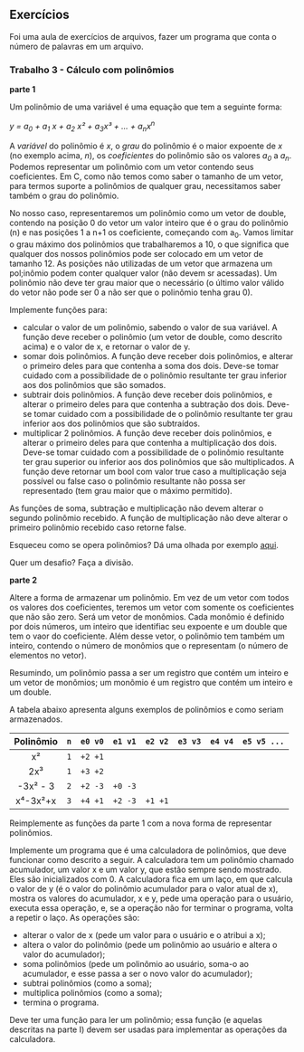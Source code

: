 ## Exercícios

Foi uma aula de exercícios de arquivos, fazer um programa que conta o número de palavras em um arquivo.

### Trabalho 3 - Cálculo com polinômios

**parte 1**

Um polinômio de uma variável é uma equação que tem a seguinte forma:

   *y = a<sub>0</sub> + a<sub>1</sub> x + a<sub>2</sub> x² + a<sub>3</sub>x³ + ... + a<sub>n</sub>x<sup>n</sup>*
   
A *variável* do polinômio é *x*, o *grau* do polinômio é o maior expoente de *x* (no exemplo acima, *n*), os *coeficientes* do polinômio são os valores *a<sub>0</sub>* a *a<sub>n</sub>*.
Podemos representar um polinômio com um vetor contendo seus coeficientes. Em C, como não temos como saber o tamanho de um vetor, para termos suporte a polinômios de qualquer grau, necessitamos saber também o grau do polinômio.

No nosso caso, representaremos um polinômio como um vetor de double, contendo na posição 0 do vetor um valor inteiro que é o grau do polinômio (n) e nas posições 1 a n+1 os coeficiente, começando com a<sub>0</sub>.
Vamos limitar o grau máximo dos polinômios que trabalharemos a 10, o que significa que qualquer dos nossos polinômios pode ser colocado em um vetor de tamanho 12. As posições não utilizadas de um vetor que armazena um pol;inômio podem conter qualquer valor (não devem sr acessadas).
Um polinômio não deve ter grau maior que o necessário (o último valor válido do vetor não pode ser 0 a não ser que o polinômio tenha grau 0).

Implemente funções para:
- calcular o valor de um polinômio, sabendo o valor de sua variável. A função deve receber o polinômio (um vetor de double, como descrito acima) e o valor de x, e retornar o valor de y.
- somar dois polinômios. A função deve receber dois polinômios, e alterar o primeiro deles para que contenha a soma dos dois. Deve-se tomar cuidado com a possibilidade de o polinômio resultante ter grau inferior aos dos polinômios que são somados.
- subtrair dois polinômios. A função deve receber dois polinômios, e alterar o primeiro deles para que contenha a subtração dos dois. Deve-se tomar cuidado com a possibilidade de o polinômio resultante ter grau inferior aos dos polinômios que são subtraídos.
- multiplicar 2 polinômios. A função deve receber dois polinômios, e alterar o primeiro deles para que contenha a multiplicação dos dois. Deve-se tomar cuidado com a possibilidade de o polinômio resultante ter grau superior ou inferior aos dos polinômios que são multiplicados. A função deve retornar um bool com valor true caso a multiplicação seja possível ou false caso o polinômio resultante não possa ser representado (tem grau maior que o máximo permitido).

As funções de soma, subtração e multiplicação não devem alterar o segundo polinômio recebido. A função de multiplicação não deve alterar o primeiro polinômio recebido caso retorne false.

Esqueceu como se opera polinômios? Dá uma olhada por exemplo [aqui](https://brasilescola.uol.com.br/o-que-e/matematica/o-que-e-polinomio.htm).

Quer um desafio? Faça a divisão.

**parte 2**

Altere a forma de armazenar um polinômio. 
Em vez de um vetor com todos os valores dos coeficientes, teremos um vetor com somente os coeficientes que não são zero.
Será um vetor de monômios. Cada monômio é definido por dois números, um inteiro que identifiac seu expoente e um double que tem o vaor do coeficiente.
Além desse vetor, o polinômio tem também um inteiro, contendo o número de monômios que o representam (o número de elementos no vetor).

Resumindo, um polinômio passa a ser um registro que contém um inteiro e um vetor de monômios; um monômio é um registro que contém um inteiro e um double.

A tabela abaixo apresenta alguns exemplos de polinômios e como seriam armazenados.

| Polinômio | `n  e0 v0  e1 v1  e2 v2  e3 v3  e4 v4  e5 v5 ...` |
| :-------: | :--- |
|  x²       | `1  +2 +1` |
|  2x³      | `1  +3 +2` |
|  -3x² - 3 | `2  +2 -3  +0 -3` |
|  x⁴-3x²+x | `3  +4 +1  +2 -3  +1 +1` |

Reimplemente as funções da parte 1 com a nova forma de representar polinômios.

Implemente um programa que é uma calculadora de polinômios, que deve funcionar como descrito a seguir.
A calculadora tem um polinômio chamado acumulador, um valor x e um valor y, que estão sempre sendo mostrado.
Eles são inicializados com 0.
A calculadora fica em um laço, em que calcula o valor de y (é o valor do polinômio acumulador para o valor atual de x), mostra os valores do acumulador, x e y, pede uma operação para o usuário, executa essa operação, e, se a operação não for terminar o programa, volta a repetir o laço.
As operações são:
- alterar o valor de x (pede um valor para o usuário e o atribui a x);
- altera o valor do polinômio (pede um polinômio ao usuário e altera o valor do acumulador);
- soma polinômios (pede um polinômio ao usuário, soma-o ao acumulador, e esse passa a ser o novo valor do acumulador);
- subtrai polinômios (como a soma);
- multiplica polinômios (como a soma);
- termina o programa.

Deve ter uma função para ler um polinômio; essa função (e aquelas descritas na parte I) devem ser usadas para implementar as operações da calculadora.

